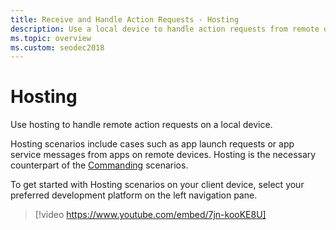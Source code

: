 ```yaml
---
title: Receive and Handle Action Requests - Hosting
description: Use a local device to handle action requests from remote devices.
ms.topic: overview
ms.custom: seodec2018
---
```


# Hosting

Use hosting to handle remote action requests on a local device.

Hosting scenarios include cases such as app launch requests or app service messages from apps on remote devices. Hosting is the necessary counterpart of the [Commanding](../commanding/index.md) scenarios.

To get started with Hosting scenarios on your client device, select your preferred development platform on the left navigation pane.

> [!video https://www.youtube.com/embed/7jn-kooKE8U]
